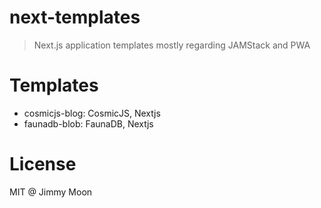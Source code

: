 # next-templates

> Next.js application templates mostly regarding JAMStack and PWA

# Templates

- cosmicjs-blog: CosmicJS, Nextjs
- faunadb-blob: FaunaDB, Nextjs

# License

MIT @ Jimmy Moon